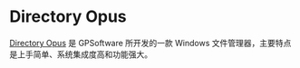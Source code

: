 # Directory Opus
[Directory Opus](https://www.gpsoft.com.au/) 是 GPSoftware 所开发的一款 Windows 文件管理器，主要特点是上手简单、系统集成度高和功能强大。